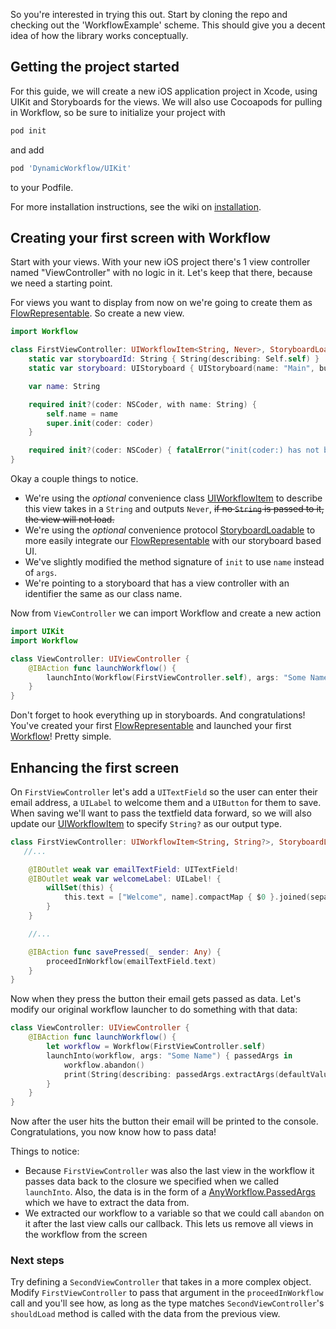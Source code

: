 So you're interested in trying this out. Start by cloning the repo and checking out the 'WorkflowExample' scheme. This should give you a decent idea of how the library works conceptually.

## Getting the project started
For this guide, we will create a new iOS application project in Xcode, using UIKit and Storyboards for the views.  We will also use Cocoapods for pulling in Workflow, so be sure to initialize your project with 
```ruby
pod init
```
and add 
```ruby
pod 'DynamicWorkflow/UIKit'
```
to your Podfile.

For more installation instructions, see the wiki on [installation](https://github.com/wwt/Workflow/wiki/Installation).

## Creating your first screen with Workflow
Start with your views. With your new iOS project there's 1 view controller named "ViewController" with no logic in it. Let's keep that there, because we need a starting point.

For views you want to display from now on we're going to create them as [FlowRepresentable](https://gitcdn.link/cdn/wwt/Workflow/faf9273f154954848bf6b6d5c592a7f0740ef53a/docs/Protocols/FlowRepresentable.html). So create a new view.
```swift
import Workflow

class FirstViewController: UIWorkflowItem<String, Never>, StoryboardLoadable {
    static var storyboardId: String { String(describing: Self.self) }
    static var storyboard: UIStoryboard { UIStoryboard(name: "Main", bundle: Bundle(for: Self.self)) }

    var name: String

    required init?(coder: NSCoder, with name: String) {
        self.name = name
        super.init(coder: coder)
    }

    required init?(coder: NSCoder) { fatalError("init(coder:) has not been implemented") }
}
```

Okay a couple things to notice. 
- We're using the *optional* convenience class [UIWorkflowItem](https://gitcdn.link/cdn/wwt/Workflow/faf9273f154954848bf6b6d5c592a7f0740ef53a/docs/Classes/UIWorkflowItem.html) to describe this view takes in a `String` and outputs `Never`, ~~if no `String` is passed to it, the view will not load.~~
- We're using the *optional* convenience protocol [StoryboardLoadable](https://gitcdn.link/cdn/wwt/Workflow/faf9273f154954848bf6b6d5c592a7f0740ef53a/docs/Protocols/StoryboardLoadable.html) to more easily integrate our [FlowRepresentable](https://gitcdn.link/cdn/wwt/Workflow/faf9273f154954848bf6b6d5c592a7f0740ef53a/docs/Protocols/FlowRepresentable.html) with our storyboard based UI.
- We've slightly modified the method signature of `init` to use `name` instead of `args`. 
- We're pointing to a storyboard that has a view controller with an identifier the same as our class name.

Now from `ViewController` we can import Workflow and create a new action
```swift
import UIKit
import Workflow

class ViewController: UIViewController {
    @IBAction func launchWorkflow() {
        launchInto(Workflow(FirstViewController.self), args: "Some Name")
    }
}
```

Don't forget to hook everything up in storyboards.  And congratulations! You've created your first [FlowRepresentable](https://gitcdn.link/cdn/wwt/Workflow/faf9273f154954848bf6b6d5c592a7f0740ef53a/docs/Protocols/FlowRepresentable.html) and launched your first [Workflow](https://gitcdn.link/cdn/wwt/Workflow/faf9273f154954848bf6b6d5c592a7f0740ef53a/docs/Classes/Workflow.html)! Pretty simple.

## Enhancing the first screen

On `FirstViewController` let's add a `UITextField` so the user can enter their email address, a `UILabel` to welcome them and a `UIButton` for them to save. When saving we'll want to pass the textfield data forward, so we will also update our [UIWorkflowItem](https://gitcdn.link/cdn/wwt/Workflow/faf9273f154954848bf6b6d5c592a7f0740ef53a/docs/Classes/UIWorkflowItem.html) to specify `String?` as our output type.

```swift
class FirstViewController: UIWorkflowItem<String, String?>, StoryboardLoadable {
   //...

    @IBOutlet weak var emailTextField: UITextField!
    @IBOutlet weak var welcomeLabel: UILabel! {
        willSet(this) {
            this.text = ["Welcome", name].compactMap { $0 }.joined(separator: " ") + "!"
        }
    }

    //...

    @IBAction func savePressed(_ sender: Any) {
        proceedInWorkflow(emailTextField.text)
    }
}
```

Now when they press the button their email gets passed as data. Let's modify our original workflow launcher to do something with that data:

```swift
class ViewController: UIViewController {
    @IBAction func launchWorkflow() {
        let workflow = Workflow(FirstViewController.self)
        launchInto(workflow, args: "Some Name") { passedArgs in
            workflow.abandon()
            print(String(describing: passedArgs.extractArgs(defaultValue: nil)))
        }
    }
}
```

Now after the user hits the button their email will be printed to the console. Congratulations, you now know how to pass data!

Things to notice:
- Because `FirstViewController` was also the last view in the workflow it passes data back to the closure we specified when we called `launchInto`.  Also, the data is in the form of a [AnyWorkflow.PassedArgs](https://gitcdn.link/cdn/wwt/Workflow/faf9273f154954848bf6b6d5c592a7f0740ef53a/docs/Classes/AnyWorkflow/PassedArgs.html) which we have to extract the data from.
- We extracted our workflow to a variable so that we could call `abandon` on it after the last view calls our callback. This lets us remove all views in the workflow from the screen

### Next steps
Try defining a `SecondViewController` that takes in a more complex object. Modify `FirstViewController` to pass that argument in the `proceedInWorkflow` call and you'll see how, as long as the type matches `SecondViewController`'s `shouldLoad` method is called with the data from the previous view.